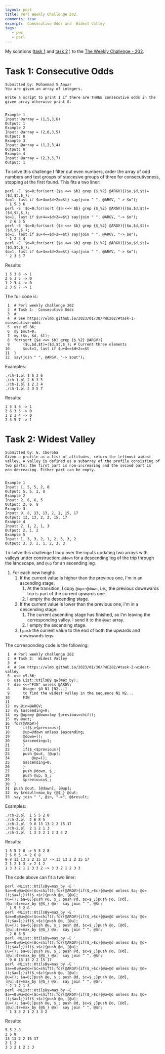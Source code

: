 ```yaml
---
layout: post
title: Perl Weekly Challenge 202.
comments: true
excerpt:  Consecutive Odds and  Widest Valley
tags:
   - pwc
   - perl
---
```


My solutions
([task 1](https://github.com/wlmb/perlweeklychallenge-club/blob/master/challenge-201/wlmb/perl/ch-1.pl)
and
[task 2](https://github.com/wlmb/perlweeklychallenge-club/blob/master/challenge-201/wlmb/perl/ch-2.pl)
)
to the  [The Weekly Challenge - 202](https://theweeklychallenge.org/blog/perl-weekly-challenge-201).


# Task 1: Consecutive Odds

    Submitted by: Mohammad S Anwar
    You are given an array of integers.

    Write a script to print 1 if there are THREE consecutive odds in the given array otherwise print 0.


    Example 1
    Input: @array = (1,5,3,6)
    Output: 1
    Example 2
    Input: @array = (2,6,3,5)
    Output: 0
    Example 3
    Input: @array = (1,2,3,4)
    Output: 0
    Example 4
    Input: @array = (2,3,5,7)
    Output: 1

To solve this challenge I filter out even numbers, order the array of
odd numbers and test groups of succesive groups of three for
consecutiveness, stopping at the first found. This fits a two liner:

    perl -E '$o=0;for(sort {$a <=> $b} grep {$_%2} @ARGV){($u,$d,$t)=($d,$t,$_);
    $o=1, last if $u+4==$d+2==$t} say(join " ", @ARGV, "-> $o");
    ' 1 5 3 6
    perl -E '$o=0;for(sort {$a <=> $b} grep {$_%2} @ARGV){($u,$d,$t)=($d,$t,$_);
    $o=1, last if $u+4==$d+2==$t} say(join " ", @ARGV, "-> $o");
    ' 2 6 3 5
    perl -E '$o=0;for(sort {$a <=> $b} grep {$_%2} @ARGV){($u,$d,$t)=($d,$t,$_);
    $o=1, last if $u+4==$d+2==$t} say(join " ", @ARGV, "-> $o");
    ' 1 2 3 4
    perl -E '$o=0;for(sort {$a <=> $b} grep {$_%2} @ARGV){($u,$d,$t)=($d,$t,$_);
    $o=1, last if $u+4==$d+2==$t} say(join " ", @ARGV, "-> $o");
    ' 2 3 5 7

Results:

    1 5 3 6 -> 1
    2 6 3 5 -> 0
    1 2 3 4 -> 0
    2 3 5 7 -> 1

The full code is:

     1  # Perl weekly challenge 202
     2  # Task 1:  Consecutive Odds
     3  #
     4  # See https://wlmb.github.io/2023/01/30/PWC202/#task-1-consecutive-odds
     5  use v5.36;
     6  my $out=0;
     7  my ($u, $d, $t);
     8  for(sort {$a <=> $b} grep {$_%2} @ARGV){
     9      ($u,$d,$t)=($d,$t,$_); # Current three elements
    10      $out=1, last if $u+4==$d+2==$t
    11  }
    12  say(join " ", @ARGV, "-> $out");

Examples:

    ./ch-1.pl 1 5 3 6
    ./ch-1.pl 2 6 3 5
    ./ch-1.pl 1 2 3 4
    ./ch-1.pl 2 3 5 7

Results:

    1 5 3 6 -> 1
    2 6 3 5 -> 0
    1 2 3 4 -> 0
    2 3 5 7 -> 1


# Task 2: Widest Valley

    Submitted by: E. Choroba
    Given a profile as a list of altitudes, return the leftmost widest valley. A valley is defined as a subarray of the profile consisting of two parts: the first part is non-increasing and the second part is non-decreasing. Either part can be empty.


    Example 1
    Input: 1, 5, 5, 2, 8
    Output: 5, 5, 2, 8
    Example 2
    Input: 2, 6, 8, 5
    Output: 2, 6, 8
    Example 3
    Input: 9, 8, 13, 13, 2, 2, 15, 17
    Output: 13, 13, 2, 2, 15, 17
    Example 4
    Input: 2, 1, 2, 1, 3
    Output: 2, 1, 2
    Example 5
    Input: 1, 3, 3, 2, 1, 2, 3, 3, 2
    Output: 3, 3, 2, 1, 2, 3, 3

To solve this challenge I loop over the inputs updating two arrays
with valleys under construction: `@down` for a descending leg of the
trip through the landscape, and `@up` for an ascending leg.

1.  For each new height:
    1.  If the current value is higher than the previous one, I'm in an ascending
        stage.
        1.  At the transition, I copy `@up=~@down`, i.e., the previous
            downwards trip is part of the current upwards one.
        2.  I empty the descending stage.
    2.  If the current value is lower than the previous one, I'm in a
        descending stage.
        1.  The current ascending stage has finished, so I'm leaving the
            corresponding valley. I send it to the `@out` array.
        2.  I empty the ascending stage.
    3.  I `push` the current value to the end  of both the upwards and
        downwards legs.

The corresponding code is the following:

     1  # Perl weekly challenge 202
     2  # Task 2:  Widest Valley
     3  #
     4  # See https://wlmb.github.io/2023/01/30/PWC202/#task-2-widest-valley
     5  use v5.36;
     6  use List::UtilsBy qw(max_by);
     7  die <<~"FIN" unless @ARGV;
     8      Usage: $0 N1 [N2...]
     9      to find the widest valley in the sequence N1 N2...
    10      FIN
    11
    12  my @in=@ARGV;
    13  my $ascending=0;
    14  my @up=my @down=(my $previous=shift);
    15  my @out;
    16  for(@ARGV){
    17      if($_>$previous){
    18  	@up=@down unless $ascending;
    19  	@down=();
    20  	$ascending=1;
    21      }
    22      if($_<$previous){
    23  	push @out, [@up];
    24          @up=();
    25  	$ascending=0;
    26      }
    27      push @down, $_;
    28      push @up, $_;
    29      $previous=$_;
    30  }
    31  push @out, [@down], [@up];
    32  my $result=max_by {@$_} @out;
    33  say join " ", @in, "->", @$result;

Examples:

    ./ch-2.pl  1 5 5 2 8
    ./ch-2.pl  2 6 8 5
    ./ch-2.pl  9 8 13 13 2 2 15 17
    ./ch-2.pl  2 1 2 1 3
    ./ch-2.pl  1 3 3 2 1 2 3 3 2

Results:

    1 5 5 2 8 -> 5 5 2 8
    2 6 8 5 -> 2 6 8
    9 8 13 13 2 2 15 17 -> 13 13 2 2 15 17
    2 1 2 1 3 -> 2 1 2
    1 3 3 2 1 2 3 3 2 -> 3 3 2 1 2 3 3

The code above can fit a two liner:

    perl -MList::UtilsBy=max_by -E '
    $a==0;@u=@d=($c=shift);for(@ARGV){if($_>$c){@u=@d unless $a; @d=();$a=1;}if($_<$c){push @o, [@u];
    @u=(); $a=0;}push @u, $_; push @d, $c=$_;}push @o, [@d], [@u];$r=max_by {@$_} @o;  say join " ", @$r;
    ' 1 5 5 2 8
    perl -MList::UtilsBy=max_by -E '
    $a==0;@u=@d=($c=shift);for(@ARGV){if($_>$c){@u=@d unless $a; @d=();$a=1;}if($_<$c){push @o, [@u];
    @u=(); $a=0;}push @u, $_; push @d, $c=$_;}push @o, [@d], [@u];$r=max_by {@$_} @o;  say join " ", @$r;
    ' 2 6 8 5
    perl -MList::UtilsBy=max_by -E '
    $a==0;@u=@d=($c=shift);for(@ARGV){if($_>$c){@u=@d unless $a; @d=();$a=1;}if($_<$c){push @o, [@u];
    @u=(); $a=0;}push @u, $_; push @d, $c=$_;}push @o, [@d], [@u];$r=max_by {@$_} @o;  say join " ", @$r;
    ' 9 8 13 13 2 2 15 17
    perl -MList::UtilsBy=max_by -E '
    $a==0;@u=@d=($c=shift);for(@ARGV){if($_>$c){@u=@d unless $a; @d=();$a=1;}if($_<$c){push @o, [@u];
    @u=(); $a=0;}push @u, $_; push @d, $c=$_;}push @o, [@d], [@u];$r=max_by {@$_} @o;  say join " ", @$r;
    ' 2 1 2 1 3
    perl -MList::UtilsBy=max_by -E '
    $a==0;@u=@d=($c=shift);for(@ARGV){if($_>$c){@u=@d unless $a; @d=();$a=1;}if($_<$c){push @o, [@u];
    @u=(); $a=0;}push @u, $_; push @d, $c=$_;}push @o, [@d], [@u];$r=max_by {@$_} @o;  say join " ", @$r;
    ' 1 3 3 2 1 2 3 3 2

Results:

    5 5 2 8
    2 6 8
    13 13 2 2 15 17
    2 1 2
    3 3 2 1 2 3 3
